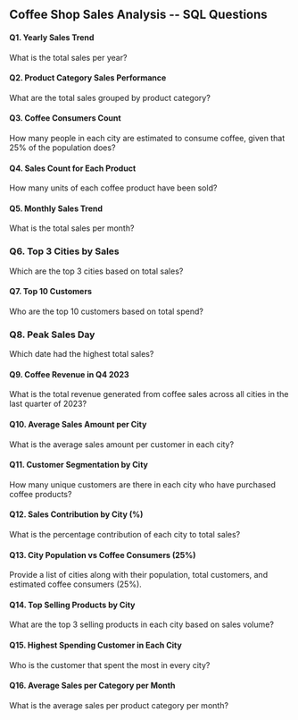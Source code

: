 ## Coffee Shop Sales Analysis -- SQL Questions

#### Q1. Yearly Sales Trend

What is the total sales per year?

#### Q2. Product Category Sales Performance

What are the total sales grouped by product category?

#### Q3. Coffee Consumers Count

How many people in each city are estimated to consume coffee, given that
25% of the population does?

#### Q4. Sales Count for Each Product

How many units of each coffee product have been sold?

#### Q5. Monthly Sales Trend

What is the total sales per month?

### Q6. Top 3 Cities by Sales

Which are the top 3 cities based on total sales?

#### Q7. Top 10 Customers

Who are the top 10 customers based on total spend?

### Q8. Peak Sales Day

Which date had the highest total sales?

#### Q9. Coffee Revenue in Q4 2023

What is the total revenue generated from coffee sales across all cities
in the last quarter of 2023?

#### Q10. Average Sales Amount per City

What is the average sales amount per customer in each city?

#### Q11. Customer Segmentation by City

How many unique customers are there in each city who have purchased
coffee products?

#### Q12. Sales Contribution by City (%)

What is the percentage contribution of each city to total sales?

#### Q13. City Population vs Coffee Consumers (25%)

Provide a list of cities along with their population, total customers,
and estimated coffee consumers (25%).

#### Q14. Top Selling Products by City

What are the top 3 selling products in each city based on sales volume?

#### Q15. Highest Spending Customer in Each City

Who is the customer that spent the most in every city?

#### Q16. Average Sales per Category per Month

What is the average sales per product category per month?
